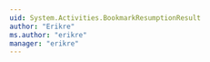 ```yaml
---
uid: System.Activities.BookmarkResumptionResult
author: "Erikre"
ms.author: "erikre"
manager: "erikre"
---
```

